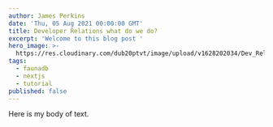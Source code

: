 ```yaml
---
author: James Perkins
date: 'Thu, 05 Aug 2021 00:00:00 GMT'
title: Developer Relations what do we do?
excerpt: 'Welcome to this blog post '
hero_image: >-
  https://res.cloudinary.com/dub20ptvt/image/upload/v1628202034/Dev_Rel_What_do_we_do_zgjkqq.png
tags:
  - faunadb
  - nextjs
  - tutorial
published: false
---
```

Here is my body of text. 
